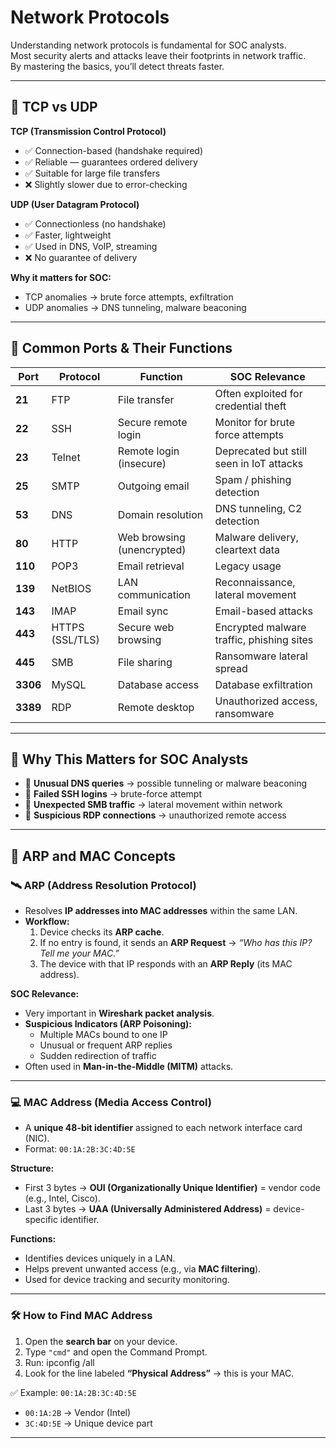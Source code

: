 # Network Protocols

Understanding network protocols is fundamental for SOC analysts.  
Most security alerts and attacks leave their footprints in network traffic.  
By mastering the basics, you’ll detect threats faster.  

---

## 🔹 TCP vs UDP

**TCP (Transmission Control Protocol)**  
- ✅ Connection-based (handshake required)  
- ✅ Reliable — guarantees ordered delivery  
- ✅ Suitable for large file transfers  
- ❌ Slightly slower due to error-checking  

**UDP (User Datagram Protocol)**  
- ✅ Connectionless (no handshake)  
- ✅ Faster, lightweight  
- ✅ Used in DNS, VoIP, streaming  
- ❌ No guarantee of delivery  

**Why it matters for SOC:**  
- TCP anomalies → brute force attempts, exfiltration  
- UDP anomalies → DNS tunneling, malware beaconing  

---

## 🔹 Common Ports & Their Functions

| Port | Protocol | Function | SOC Relevance |
|------|----------|----------|---------------|
| **21** | FTP | File transfer | Often exploited for credential theft |
| **22** | SSH | Secure remote login | Monitor for brute force attempts |
| **23** | Telnet | Remote login (insecure) | Deprecated but still seen in IoT attacks |
| **25** | SMTP | Outgoing email | Spam / phishing detection |
| **53** | DNS | Domain resolution | DNS tunneling, C2 detection |
| **80** | HTTP | Web browsing (unencrypted) | Malware delivery, cleartext data |
| **110** | POP3 | Email retrieval | Legacy usage |
| **139** | NetBIOS | LAN communication | Reconnaissance, lateral movement |
| **143** | IMAP | Email sync | Email-based attacks |
| **443** | HTTPS (SSL/TLS) | Secure web browsing | Encrypted malware traffic, phishing sites |
| **445** | SMB | File sharing | Ransomware lateral spread |
| **3306** | MySQL | Database access | Database exfiltration |
| **3389** | RDP | Remote desktop | Unauthorized access, ransomware |

---

## 🔹 Why This Matters for SOC Analysts

- 📌 **Unusual DNS queries** → possible tunneling or malware beaconing  
- 📌 **Failed SSH logins** → brute-force attempt  
- 📌 **Unexpected SMB traffic** → lateral movement within network  
- 📌 **Suspicious RDP connections** → unauthorized remote access  

---

## 🔹 ARP and MAC Concepts  

### 🛰️ ARP (Address Resolution Protocol)  
- Resolves **IP addresses into MAC addresses** within the same LAN.  
- **Workflow:**  
  1. Device checks its **ARP cache**.  
  2. If no entry is found, it sends an **ARP Request** → *“Who has this IP? Tell me your MAC.”*  
  3. The device with that IP responds with an **ARP Reply** (its MAC address).  

**SOC Relevance:**  
- Very important in **Wireshark packet analysis**.  
- **Suspicious Indicators (ARP Poisoning):**  
  - Multiple MACs bound to one IP  
  - Unusual or frequent ARP replies  
  - Sudden redirection of traffic  
- Often used in **Man-in-the-Middle (MITM)** attacks.  

---

### 💻 MAC Address (Media Access Control)  
- A **unique 48-bit identifier** assigned to each network interface card (NIC).  
- Format: `00:1A:2B:3C:4D:5E`  

**Structure:**  
- First 3 bytes → **OUI (Organizationally Unique Identifier)** = vendor code (e.g., Intel, Cisco).  
- Last 3 bytes → **UAA (Universally Administered Address)** = device-specific identifier.  

**Functions:**  
- Identifies devices uniquely in a LAN.  
- Helps prevent unwanted access (e.g., via **MAC filtering**).  
- Used for device tracking and security monitoring.  

---

### 🛠️ How to Find MAC Address
1. Open the **search bar** on your device.  
2. Type `"cmd"` and open the Command Prompt.  
3. Run: ipconfig /all
4. Look for the line labeled **“Physical Address”** → this is your MAC.  

✅ Example: `00:1A:2B:3C:4D:5E`  
- `00:1A:2B` → Vendor (Intel)  
- `3C:4D:5E` → Unique device part  

---



